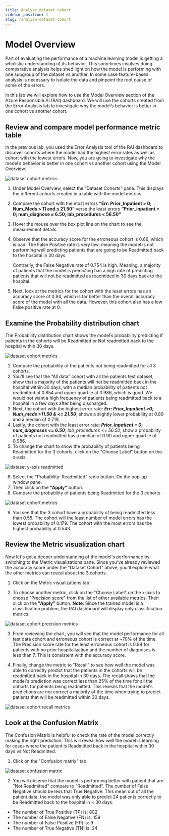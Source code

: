 ```yaml
---
title: Analyze dataset cohort
sidebar_position: 1
slug: /analyze-dataset-cohort
---
```


# Model Overview

Part of evaluating the performance of a machine learning model is getting a wholistic understanding of its behavior.  This sometimes involves doing comparative analysis helps shed light on how the model is performing with one subgroup of the dataset vs another.   In some case feature-based analysis is necessary to isolate the data and pinpoint the root cause of some of the errors.

In this lab we will explore how to use the Model Overview section of the Azure Responsible AI (RAI) dashboard. We will use the cohorts created from the Error Analysis lab to investigate why the model’s behavior is better in one cohort vs another cohort.

## Review and compare model performance metric table

In the previous lab, you used the Error Analysis tool of the RAI dashboard to discover cohorts where the model had the highest error rates as well as cohort with the lowest errors. Now, you are going to investigate why the model’s behavior is better in one cohort vs another cohort using the Model Overview.

![dataset cohort metrics](/img/tutorial/4-dataset-cohort-metrics.png "Dataset cohort metrics")


1. Under Model Overview, select the “Dataset Cohorts” pane. This displays the different cohorts created in a table with the model metrics.
2. Compare the cohort with the most errors **“Err: Prior_Inpatient > 0; Num_Meds > 11 and ≤ 21.50”** verse the least errors **“Prior_inpatient = 0; num_diagnose ≤ 6.50; lab_procedures < 56.50”**
3. Hover the mouse over the box plot line on the chart to see the measurement details.
4. Observe that the accuracy score for the erroneous cohort is 0.66, which is bad. The False Positive rate is very low; meaning the model is not performing well predicting patients that are going to be Readmitted back to the hospital in 30 days. 

	Contrarily, the False Negative rate of 0.754 is high. Meaning, a majority of patients that the model is predicting has a high rate of predicting patients that will not be readmitted as readmitted in 30 days back to the hospital.
5. Next, look at the metrics for the cohort with the least errors has an accuracy score of 0.94, which is far better than the overall accuracy score of the model with all the data. However, this cohort also has a low  False positive rate at 0.

## Examine the Probability distribution chart 

The Probability distribution chart shows the model’s probability predicting if patients in the cohorts  will be Readmitted or Not readmitted back to the hospital within 30 days.

![dataset cohort metrics](/img/tutorial/4-dataset-probability-distrib.png "Dataset cohort metrics")


1. Compare the probability of the patients not being readmitted for all 3 cohorts.
2. You'll see that the “All data” cohort with all the patients test dataset, show that a majority of the patients will not be readmitted back in the hospital within 30 days, with a median probability of patients not readmitted at 0.854 and upper quartile at 0.986, which is good. We would not want a high frequency of patients being readmitted back to a hospital in a few days after being discharged.
3. Next, the cohort with the highest error rate:  ***Err: Prior_Inpatient >0; Num_meds >11.50 & <= 21.50***, shows a slightly lower probability at 0.89 and a median of 0.719. 
4. Lastly, the cohort with the least error rate: ***Prior_Inpatient = 0*; *num_diagnoses <= 6.50***; *lab_procedures <= 56.50*,  show a probability of patients not readmitted has a median of 0.90 and upper quartile of 0.986. 
5. To change the chart to show the probability of patients being Readmitted for the 3 cohorts, click on the "Choose Label" button on the x-axis.

![dataset y-axis readmitted](/img/tutorial/4-dataset-y-reamitted.png "Dataset cohort Y-axis Readmitted")

6. Select the "Probability:  Readmitted" radio button. On the pop-up window pane.
7. Then click on the **"Apply"** button.
8. Compare the probability of patients being Readmitted for the 3 cohorts

![dataset cohort metrics](/img/tutorial/4-dataset-probab-distrib-readmit.png "Dataset cohort metrics")

9. You see that the 3 cohort have a probability of being readmitted less than 0.55.  The cohort will the least number of model errors has the lowest probability of 0.179.  The cohort with the most errors has the highest probability at 0.543.

## Review the Metric visualization chart

Now let's get a deeper understanding of the model's performance by switching to the Metric visualizations pane. Since you've already reviewed the accuracy score under the "Dataset Cohort" above, you'll explore what the other metrics can reveal about the 3 cohorts.

1. Click on the Metric visualizations tab.

2. To choose another metric, click on the "Choose Label" on the x-axis to choose "Precision score" from the list of other available metrics.  Then click on the **"Apply"** button.
**Note**:  Since the trained model is a classification problem, the RAI dashboard will display only classification metrics.

![dataset cohort precision metrics](/img/tutorial/4-select-dataset-precision.png "Dataset cohort precision metrics")

3. From reviewing the chart, you will see that the model performance for all test data cohort and erroneous cohort is correct at ~70% of the time. The Precision score rate for the least erroneous cohort is 0.94 for patients with no prior hospitalization and the number of diagnoses is less than 7. This is consistent with the accuracy score.

4. Finally,  change the metric to "Recall" to see how well the model was able to correctly predict that the patients in the cohorts will be readmitted back in the hospital in 30 days. The recall shows that the model's prediction was correct less than 25% of the time for all the cohorts for patients being readmitted. This reveals that the model's predictions are not correct a majority of the time when trying to predict patients that will be readmitted within 30 days.

![dataset cohort recall metrics](/img/tutorial/4-dataset-recall.png "Dataset cohort recall metrics")

## Look at the Confusion Matrix 

The Confusion Matrix is helpful to check the rate of the model correctly making the right prediction. This will reveal how well the model is learning for cases where the patient is Readmitted back in the hospital within 30 days vs Not Readmitted.

1. Click on the "Confusion matrix" tab.

![dataset confusion matrix](/img/tutorial/4-dataset-confusion-matrix.png "Dataset confusion matrix")

2. You will observe that the model is performing better with patient that are "Not Readmitted" compare to "Readmitted".  The number of False Negative should be less that True Negative.  This mean out of all the patient data, the model was only able to predict 24 patients correctly to be Readmitted back to the hospital in < 30 days.
* The number of True Positive (TP) is:  802
* The number of False Negative (FN) is: 159
* The number of False Positive (FP) is: 9
* The number of True Negative (TN) is: 24

